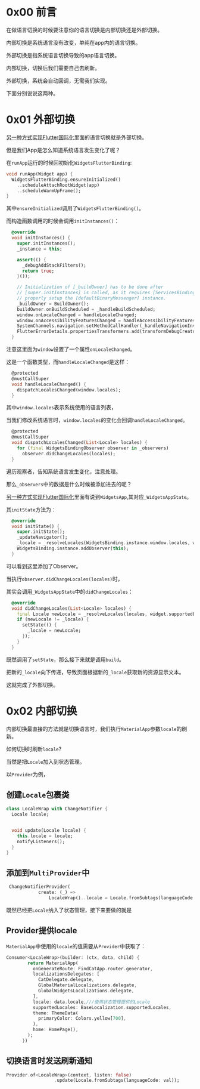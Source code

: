 # 0x00 前言

在做语言切换的时候要注意你的语言切换是内部切换还是外部切换。

内部切换是系统语言没有改变，单纯在app内的语言切换。

外部切换是指系统语言切换导致的app语言切换。

内部切换，切换后我们需要自己去刷新。

外部切换，系统会自动回调，无需我们实现。

下面分别说说这两种。

# 0x01 外部切换

[另一种方式实现Flutter国际化](/flutterblog.io/#/markdown_page?type=flutter&name=另一种方式实现Flutter国际化)里面的语言切换就是外部切换。

但是我们App是怎么知道系统语言发生变化了呢？

在`runApp`运行的时候回初始化`WidgetsFlutterBinding`:

```dart
void runApp(Widget app) {
  WidgetsFlutterBinding.ensureInitialized()
    ..scheduleAttachRootWidget(app)
    ..scheduleWarmUpFrame();
}
```

其中`ensureInitialized`调用了`WidgetsFlutterBinding()`。

而构造函数调用的时候会调用`initInstances()`：

```dart
  @override
  void initInstances() {
    super.initInstances();
    _instance = this;

    assert(() {
      _debugAddStackFilters();
      return true;
    }());

    // Initialization of [_buildOwner] has to be done after
    // [super.initInstances] is called, as it requires [ServicesBinding] to
    // properly setup the [defaultBinaryMessenger] instance.
    _buildOwner = BuildOwner();
    buildOwner.onBuildScheduled = _handleBuildScheduled;
    window.onLocaleChanged = handleLocaleChanged;
    window.onAccessibilityFeaturesChanged = handleAccessibilityFeaturesChanged;
    SystemChannels.navigation.setMethodCallHandler(_handleNavigationInvocation);
    FlutterErrorDetails.propertiesTransformers.add(transformDebugCreator);
  }
```

注意这里面为`window`设置了一个属性`onLocaleChanged`。

这是一个函数类型，而`handleLocaleChanged`是这样：

```dart
  @protected
  @mustCallSuper
  void handleLocaleChanged() {
    dispatchLocalesChanged(window.locales);
  }

```

其中`window.locales`表示系统使用的语言列表，

当我们修改系统语言时，`window.locales`的变化会回调`handleLocaleChanged`。

```dart
  @protected
  @mustCallSuper
  void dispatchLocalesChanged(List<Locale> locales) {
    for (final WidgetsBindingObserver observer in _observers)
      observer.didChangeLocales(locales);
  }
```

遍历观察者，告知系统语言发生变化，注意处理。

那么`_observers`中的数据是什么时候被添加进去的呢？

[另一种方式实现Flutter国际化](http://www.jenson.top/post/166/)里面有说到`WidgetsApp`,其对应`_WidgetsAppState`。

其`initState`方法为：

```dart
  @override
  void initState() {
    super.initState();
    _updateNavigator();
    _locale = _resolveLocales(WidgetsBinding.instance.window.locales, widget.supportedLocales);
    WidgetsBinding.instance.addObserver(this);
  }
```

可以看到这里添加了Observer。

当执行`observer.didChangeLocales(locales)`时，

其实会调用`_WidgetsAppState`中的`didChangeLocales`：

```dart
  @override
  void didChangeLocales(List<Locale> locales) {
    final Locale newLocale = _resolveLocales(locales, widget.supportedLocales);
    if (newLocale != _locale) {
      setState(() {
        _locale = newLocale;
      });
    }
  }
```

既然调用了`setState`，那么接下来就是调用`build`。

把新的`_locale`向下传递，导致页面根据新的`_locale`获取新的资源显示文本。

这就完成了外部切换。

# 0x02 内部切换

内部切换最直接的方法就是切换语言时，我们执行`MaterialApp`参数`locale`的刷新。

如何切换时刷新`locale`?

当然是把`Locale`加入到状态管理。

以`Provider`为例，

## 创建`Locale`包裹类

```dart
class LocaleWrap with ChangeNotifier {
  Locale locale;


  void update(Locale locale) {
    this.locale = locale;
    notifyListeners();
  }
}
```

## 添加到`MultiProvider`中

```dart
 ChangeNotifierProvider(
            create: (_) =>
                LocaleWrap()..locale = Locale.fromSubtags(languageCode: 'zh'))
```

既然已经把`Locale`纳入了状态管理，接下来要做的就是

## Provider提供locale

`MaterialApp`中使用的`locale`的值需要从`Provider`中获取了：

```dart
Consumer<LocaleWrap>(builder: (ctx, data, child) {
        return MaterialApp(
          onGenerateRoute: FindCatApp.router.generator,
          localizationsDelegates: [
            CatDelegate.delegate,
            GlobalMaterialLocalizations.delegate,
            GlobalWidgetsLocalizations.delegate,
          ],
          locale: data.locale,///使用状态管理提供的Locale
          supportedLocales: BaseLocalization.supportedLocales,
          theme: ThemeData(
            primaryColor: Colors.yellow[700],
          ),
          home: HomePage(),
        );
      })
```

## 切换语言时发送刷新通知

```dart
Provider.of<LocaleWrap>(context, listen: false)
                  .update(Locale.fromSubtags(languageCode: val));
```